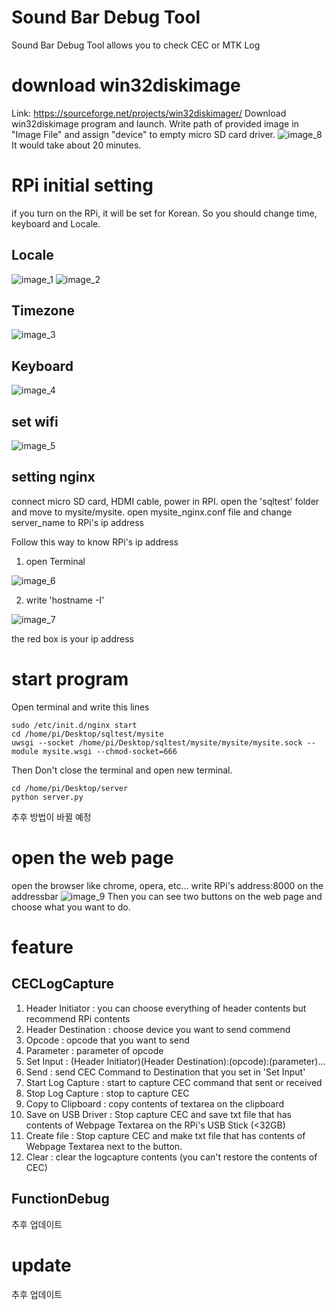 
Sound Bar Debug Tool
====================
Sound Bar Debug Tool allows you to check CEC or MTK Log 

# download win32diskimage
Link: https://sourceforge.net/projects/win32diskimager/
Download win32diskimage program and launch.
Write path of provided image in "Image File" and assign "device" to empty micro SD card driver. 
![image_8](./image/8.JPG)
It would take about 20 minutes.

# RPi initial setting
if you turn on the RPi, it will be set for Korean. So you should change time, keyboard and Locale.
## Locale
![image_1](./image/1.JPG)
![image_2](./image/2.JPG)

## Timezone
![image_3](./image/3.JPG)

## Keyboard
![image_4](./image/4.JPG)

## set wifi
![image_5](./image/5.JPG)


## setting nginx
connect micro SD card, HDMI cable, power in RPI.
open the 'sqltest' folder and move to mysite/mysite.
open mysite_nginx.conf file and change server_name to RPi's ip address

Follow this way to know RPi's ip address
1. open Terminal

![image_6](./image/6.png)

2. write 'hostname -I'

![image_7](./image/7.png)

the red box is your ip address

# start program 
Open terminal and write this lines

	sudo /etc/init.d/nginx start
	cd /home/pi/Desktop/sqltest/mysite 
	uwsgi --socket /home/pi/Desktop/sqltest/mysite/mysite/mysite.sock --module mysite.wsgi --chmod-socket=666

Then Don't close the terminal and open new terminal.

	cd /home/pi/Desktop/server
	python server.py
추후 방법이 바뀔 예정

# open the web page
open the browser like chrome, opera, etc...
write RPi's address:8000 on the addressbar
![image_9](./image/9.jpg)
Then you can see two buttons on the web page and choose what you want to do.

# feature

## CECLogCapture
1. Header Initiator : you can choose everything of header contents but recommend RPi contents
2. Header Destination : choose device you want to send commend
3. Opcode : opcode that you want to send
4. Parameter : parameter of opcode
5. Set Input : (Header Initiator)(Header Destination):(opcode):(parameter)...
6. Send : send CEC Command to Destination that you set in 'Set Input'
7. Start Log Capture : start to capture CEC command that sent or received 
8. Stop Log Capture : stop to capture CEC
9. Copy to Clipboard : copy contents of textarea on the clipboard
10. Save on USB Driver : Stop capture CEC and save txt file that has contents of Webpage Textarea on the RPi's USB Stick (<32GB)
11. Create file : Stop capture CEC and make txt file that has contents of Webpage Textarea next to the button.
12. Clear : clear the logcapture contents (you can't restore the contents of CEC)
## FunctionDebug
추후 업데이트
# update
추후 업데이트